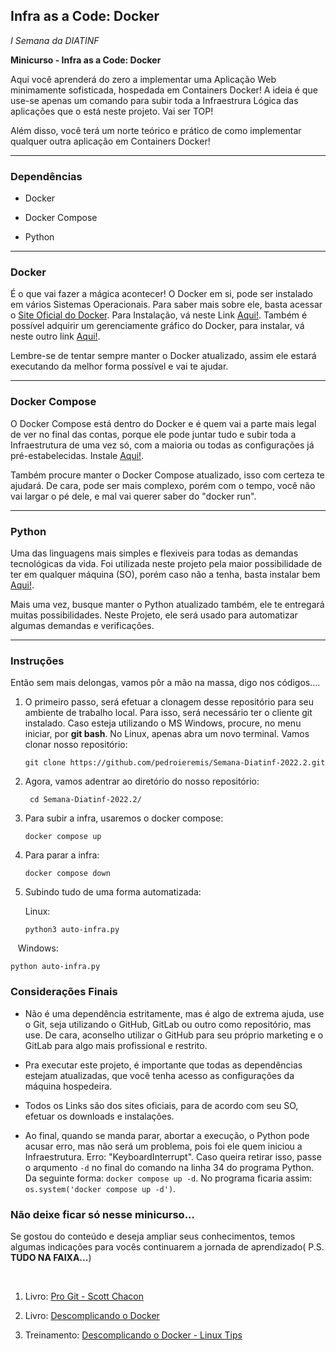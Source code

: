 ## Infra as a Code: Docker

_I Semana da DIATINF_

__Minicurso - Infra as a Code: Docker__

Aqui você aprenderá do zero a implementar uma Aplicação Web minimamente sofisticada, hospedada em Containers Docker! A ideia é que use-se apenas um comando para subir toda a Infraestrura Lógica das aplicações que o está neste projeto. Vai ser TOP!

Além disso, você terá um norte teórico e prático de como implementar qualquer outra aplicação em Containers Docker!

---

### Dependências

- Docker

- Docker Compose

- Python

---

### Docker

É o que vai fazer a mágica acontecer! O Docker em si, pode ser instalado em vários Sistemas Operacionais. Para saber mais sobre ele, basta acessar o [Site Oficial do Docker](https://www.docker.com/). Para Instalação, vá neste Link [Aqui!]((https://docs.docker.com/engine/install/)). Também é possível adquirir um gerenciamente gráfico do Docker, para instalar, vá neste outro link [Aqui!]((https://docs.docker.com/desktop/)).

Lembre-se de tentar sempre manter o Docker atualizado, assim ele estará executando da melhor forma possível e vai te ajudar.

---

### Docker Compose

O Docker Compose está dentro do Docker e é quem vai a parte mais legal de ver no final das contas, porque ele pode juntar tudo e subir toda a Infraestrutura de uma vez só, com a maioria ou todas as configurações já pré-estabelecidas. Instale [Aqui!]((https://docs.docker.com/compose/install/)).

Também procure manter o Docker Compose atualizado, isso com certeza te ajudará. De cara, pode ser mais complexo, porém com o tempo, você não vai largar o pé dele, e mal vai querer saber do "docker run".

---

### Python

Uma das linguagens mais simples e flexiveis para todas as demandas tecnológicas da vida. Foi utilizada neste projeto pela maior possibilidade de ter em qualquer máquina (SO), porém caso não a tenha, basta instalar bem [Aqui!](https://www.python.org/downloads/).

Mais uma vez, busque manter o Python atualizado também, ele te entregará muitas possibilidades. Neste Projeto, ele será usado para automatizar algumas demandas e verificações.

---

### Instruções

Então sem mais delongas, vamos pôr a mão na massa, digo nos códigos....

1. O primeiro passo, será efetuar a clonagem desse repositório para seu ambiente de trabalho local. Para isso, será necessário ter o cliente git instalado. Caso esteja utilizando o MS Windows, procure, no menu iniciar,  por **git bash**. No Linux, apenas abra um novo terminal. Vamos clonar nosso repositório:
   
   ```shell
   git clone https://github.com/pedroieremis/Semana-Diatinf-2022.2.git
   ```

2. Agora, vamos adentrar ao diretório do nosso repositório:
   
   ```shell
    cd Semana-Diatinf-2022.2/
   ```

3. Para subir a infra, usaremos o docker compose:
   
   ```shell
   docker compose up
   ```

4. Para parar a infra:
   
   ```shell
   docker compose down
   ```

5. Subindo tudo de uma forma automatizada:
   
   Linux:
   
   ```shell
   python3 auto-infra.py
   ```

   Windows:

```shell
python auto-infra.py
```

### Considerações Finais

- Não é uma dependência estritamente, mas é algo de extrema ajuda, use o Git, seja utilizando o GitHub, GitLab ou outro como repositório, mas use. De cara, aconselho utilizar o GitHub para seu próprio marketing e o  GitLab para algo mais profissional e restrito. 

- Pra executar este projeto, é importante que todas as dependências estejam atualizadas, que você tenha acesso as configurações da máquina hospedeira.

- Todos os Links são dos sites oficiais, para de acordo com seu SO, efetuar os downloads e instalações. 

- Ao final, quando se manda parar, abortar a execução, o Python pode acusar erro, mas não será um problema, pois foi ele quem iniciou a Infraestrutura. Erro: "KeyboardInterrupt". Caso queira retirar isso, passe o arqumento ``-d`` no final do comando na linha 34 do programa Python. Da seguinte forma: ``docker compose up -d``. No programa ficaria assim: ``os.system('docker compose up -d')``.



### Não deixe ficar só nesse minicurso...

Se gostou do conteúdo e deseja ampliar seus conhecimentos, temos algumas indicações para vocês continuarem a jornada de aprendizado( P.S. **TUDO NA FAIXA...**)

    

1.  Livro: [Pro Git - Scott Chacon](https://git-scm.com/book/pt-br/v2)

2. Livro: [Descomplicando o Docker](https://livro.descomplicandodocker.com.br/chapters/chapter_00.html)

3. Treinamento: [Descomplicando o Docker - Linux Tips ](https://www.linuxtips.io/course/descomplicando-o-docker)
   
   
